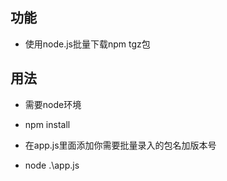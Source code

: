 ## 功能

- 使用node.js批量下载npm tgz包

## 用法

- 需要node环境

- npm install

- 在app.js里面添加你需要批量录入的包名加版本号

- node .\app.js
